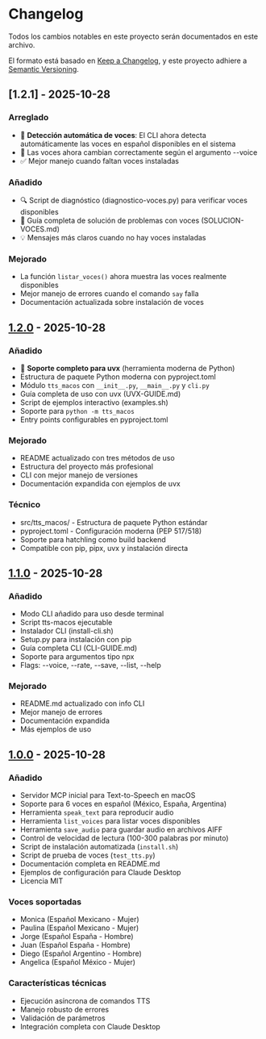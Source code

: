 # Changelog

Todos los cambios notables en este proyecto serán documentados en este archivo.

El formato está basado en [Keep a Changelog](https://keepachangelog.com/es-ES/1.0.0/),
y este proyecto adhiere a [Semantic Versioning](https://semver.org/spec/v2.0.0.html).

## [1.2.1] - 2025-10-28

### Arreglado
- 🐛 **Detección automática de voces**: El CLI ahora detecta automáticamente las voces en español disponibles en el sistema
- 🔧 Las voces ahora cambian correctamente según el argumento --voice
- ✅ Mejor manejo cuando faltan voces instaladas

### Añadido
- 🔍 Script de diagnóstico (diagnostico-voces.py) para verificar voces disponibles
- 📖 Guía completa de solución de problemas con voces (SOLUCION-VOCES.md)
- 💡 Mensajes más claros cuando no hay voces instaladas

### Mejorado
- La función `listar_voces()` ahora muestra las voces realmente disponibles
- Mejor manejo de errores cuando el comando `say` falla
- Documentación actualizada sobre instalación de voces

## [1.2.0] - 2025-10-28

### Añadido
- 🚀 **Soporte completo para uvx** (herramienta moderna de Python)
- Estructura de paquete Python moderna con pyproject.toml
- Módulo `tts_macos` con `__init__.py`, `__main__.py` y `cli.py`
- Guía completa de uso con uvx (UVX-GUIDE.md)
- Script de ejemplos interactivo (examples.sh)
- Soporte para `python -m tts_macos`
- Entry points configurables en pyproject.toml

### Mejorado
- README actualizado con tres métodos de uso
- Estructura del proyecto más profesional
- CLI con mejor manejo de versiones
- Documentación expandida con ejemplos de uvx

### Técnico
- src/tts_macos/ - Estructura de paquete Python estándar
- pyproject.toml - Configuración moderna (PEP 517/518)
- Soporte para hatchling como build backend
- Compatible con pip, pipx, uvx y instalación directa

## [1.1.0] - 2025-10-28

### Añadido
- Modo CLI añadido para uso desde terminal
- Script tts-macos ejecutable
- Instalador CLI (install-cli.sh)
- Setup.py para instalación con pip
- Guía completa CLI (CLI-GUIDE.md)
- Soporte para argumentos tipo npx
- Flags: --voice, --rate, --save, --list, --help

### Mejorado
- README.md actualizado con info CLI
- Mejor manejo de errores
- Documentación expandida
- Más ejemplos de uso

## [1.0.0] - 2025-10-28

### Añadido
- Servidor MCP inicial para Text-to-Speech en macOS
- Soporte para 6 voces en español (México, España, Argentina)
- Herramienta `speak_text` para reproducir audio
- Herramienta `list_voices` para listar voces disponibles
- Herramienta `save_audio` para guardar audio en archivos AIFF
- Control de velocidad de lectura (100-300 palabras por minuto)
- Script de instalación automatizada (`install.sh`)
- Script de prueba de voces (`test_tts.py`)
- Documentación completa en README.md
- Ejemplos de configuración para Claude Desktop
- Licencia MIT

### Voces soportadas
- Monica (Español Mexicano - Mujer)
- Paulina (Español Mexicano - Mujer)
- Jorge (Español España - Hombre)
- Juan (Español España - Hombre)
- Diego (Español Argentino - Hombre)
- Angelica (Español México - Mujer)

### Características técnicas
- Ejecución asíncrona de comandos TTS
- Manejo robusto de errores
- Validación de parámetros
- Integración completa con Claude Desktop

[1.2.0]: https://github.com/tu-usuario/mcp-tts-macos/releases/tag/v1.2.0
[1.1.0]: https://github.com/tu-usuario/mcp-tts-macos/releases/tag/v1.1.0
[1.0.0]: https://github.com/tu-usuario/mcp-tts-macos/releases/tag/v1.0.0
